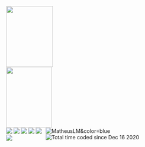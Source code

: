 <div>
  <a href="https://github.com/MatheusLM">
    <img height="165px" width="50%" src="https://github-readme-stats.vercel.app/api?username=MatheusLM&theme=tokyonight&include_all_commits=true&count_private=true&show_icons=true"/>
    <img height="165px" width="49.5%" src="https://github-readme-stats.vercel.app/api/top-langs/?username=MatheusLM&theme=tokyonight&layout=compact&langs_count=4"/>
  </a>
</div>

<!--
<div>
  <a href="https://github.com/MatheusLM">
    <img width="99.5%" src="https://github-readme-stats.vercel.app/api/wakatime?username=MatheusLM&layout=compact&theme=blueberry"/>
  </a>
</div>
-->
<div style="display: flex; flex-direction: row; justify-content: space-between;">
  <div style="width: fit-content;">
    <img src="https://img.shields.io/static/v1?label=&message=JavaScript&color=F0DB4F">
    <img src="https://img.shields.io/static/v1?label=&message=Phaser&color=72009c">
    <img src="https://img.shields.io/static/v1?label=&message=CSS&color=264de4">
    <img src="https://img.shields.io/static/v1?label=&message=Python&color=4B8BBE">
    <img src="https://img.shields.io/static/v1?label=&message=PHP&color=8993be">
    <img src="https://img.shields.io/static/v1?label=&message=MySQL&color=00758F">
  </div>
  <div style="width: fit-content;">
    <img src="https://komarev.com/ghpvc/?username=MatheusLM&color=blue&style=flat" alt="MatheusLM&color=blue" />
    <img src="https://wakatime.com/badge/user/9920dcc3-db5f-4fef-8d88-02d081e3aa2e.svg" alt="Total time coded since Dec 16 2020" />
  </div>
</div>
